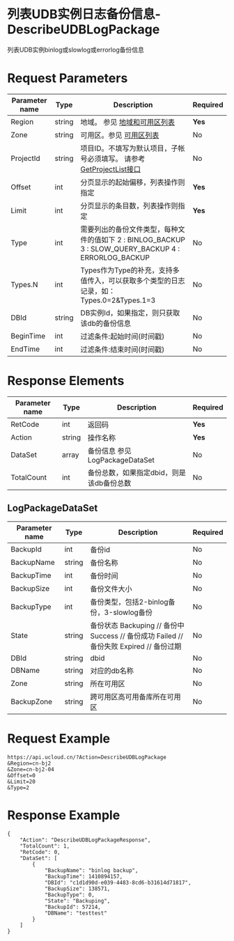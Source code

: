 # 列表UDB实例日志备份信息-DescribeUDBLogPackage

列表UDB实例binlog或slowlog或errorlog备份信息

# Request Parameters
|Parameter name|Type|Description|Required|
|---|---|---|---|
|Region|string|地域。 参见 [地域和可用区列表](api/summary/regionlist)|**Yes**|
|Zone|string|可用区。参见 [可用区列表](api/summary/regionlist)|No|
|ProjectId|string|项目ID。不填写为默认项目，子帐号必须填写。 请参考[GetProjectList接口](api/summary/get_project_list)|No|
|Offset|int|分页显示的起始偏移，列表操作则指定|**Yes**|
|Limit|int|分页显示的条目数，列表操作则指定|**Yes**|
|Type|int|需要列出的备份文件类型，每种文件的值如下 2 : BINLOG\_BACKUP 3 : SLOW\_QUERY\_BACKUP 4 : ERRORLOG\_BACKUP|No|
|Types.N|int|Types作为Type的补充，支持多值传入，可以获取多个类型的日志记录，如：Types.0=2&Types.1=3|No|
|DBId|string|DB实例Id，如果指定，则只获取该db的备份信息|No|
|BeginTime|int|过滤条件:起始时间(时间戳)|No|
|EndTime|int|过滤条件:结束时间(时间戳)|No|

# Response Elements
|Parameter name|Type|Description|Required|
|---|---|---|---|
|RetCode|int|返回码|**Yes**|
|Action|string|操作名称|**Yes**|
|DataSet|array|备份信息 参见LogPackageDataSet|No|
|TotalCount|int|备份总数，如果指定dbid，则是该db备份总数|No|

## LogPackageDataSet
|Parameter name|Type|Description|Required|
|---|---|---|---|
|BackupId|int|备份id|No|
|BackupName|string|备份名称|No|
|BackupTime|int|备份时间|No|
|BackupSize|int|备份文件大小|No|
|BackupType|int|备份类型，包括2-binlog备份，3-slowlog备份|No|
|State|string|备份状态 Backuping // 备份中 Success // 备份成功 Failed // 备份失败 Expired // 备份过期|No|
|DBId|string|dbid|No|
|DBName|string|对应的db名称|No|
|Zone|string|所在可用区|No|
|BackupZone|string|跨可用区高可用备库所在可用区|No|

# Request Example
```
https://api.ucloud.cn/?Action=DescribeUDBLogPackage
&Region=cn-bj2
&Zone=cn-bj2-04
&Offset=0
&Limit=20
&Type=2
```

# Response Example
```
{
    "Action": "DescribeUDBLogPackageResponse", 
    "TotalCount": 1, 
    "RetCode": 0, 
    "DataSet": [
        {
            "BackupName": "binlog backup", 
            "BackupTime": 1410894157, 
            "DBId": "c1d1d90d-e039-4483-8cd6-b31614d71817", 
            "BackupSize": 138571, 
            "BackupType": 0, 
            "State": "Backuping", 
            "BackupId": 57214, 
            "DBName": "testtest"
        }
    ]
}
```

